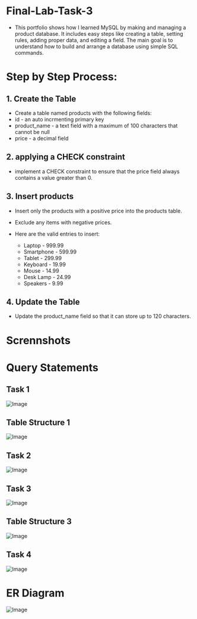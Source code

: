 # Final-Lab-Task-3
- This portfolio shows how I learned MySQL by making and managing a product database. It includes easy steps like creating a table, setting rules, adding proper data, and editing a field. The main goal is to understand how to build and arrange a database using simple SQL commands.

# Step by Step Process:
## 1. Create the Table 
* Create a table named products with the following fields:
* id - an auto incrmenting primary key
* product_name - a text field with a maximum of 100 characters that cannot be null
* price - a decimal field

## 2. applying a CHECK constraint
* implement a CHECK constraint to ensure that the price field always contains a value greater than 0.

## 3. Insert products
* Insert only the products with a positive price into the products table.
* Exclude any items with negative prices.

* Here are the valid entries to insert:
  *  Laptop - 999.99
  *  Smartphone - 599.99
  *  Tablet -  299.99
  *  Keyboard - 19.99
  *  Mouse - 14.99
  *  Desk Lamp - 24.99
  *  Speakers - 9.99
 
## 4. Update the Table
* Update the product_name field so that it can store up to 120 characters.

# Scrennshots
# Query Statements

## Task 1
![Image](https://github.com/user-attachments/assets/b57a0ee0-8848-484e-b86b-33eb5557b783)

## Table Structure 1
![Image](https://github.com/user-attachments/assets/9d681f7a-ccb1-4211-9796-c75c1e19ea85)

## Task 2
![Image](https://github.com/user-attachments/assets/b58d38a7-59fe-443c-87ab-4cb3897d6efb)

## Task 3
![Image](https://github.com/user-attachments/assets/c2b8b1ec-47a0-4a48-b1e4-a16314363ec2)

## Table Structure 3
![Image](https://github.com/user-attachments/assets/dcd71124-eb8c-44eb-8fff-fab4e1230144)

## Task 4
![Image](https://github.com/user-attachments/assets/80cb1763-2803-422b-be8b-8318948fc2d9)

# ER Diagram
![Image](https://github.com/user-attachments/assets/41a9c144-5e1c-4ed5-8884-0c2805bfa4e0)
